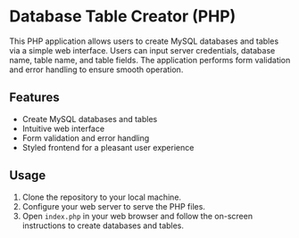 # Database Table Creator (PHP)

This PHP application allows users to create MySQL databases and tables via a simple web interface. Users can input server credentials, database name, table name, and table fields. The application performs form validation and error handling to ensure smooth operation.

## Features

- Create MySQL databases and tables
- Intuitive web interface
- Form validation and error handling
- Styled frontend for a pleasant user experience

## Usage

1. Clone the repository to your local machine.
2. Configure your web server to serve the PHP files.
3. Open `index.php` in your web browser and follow the on-screen instructions to create databases and tables.
